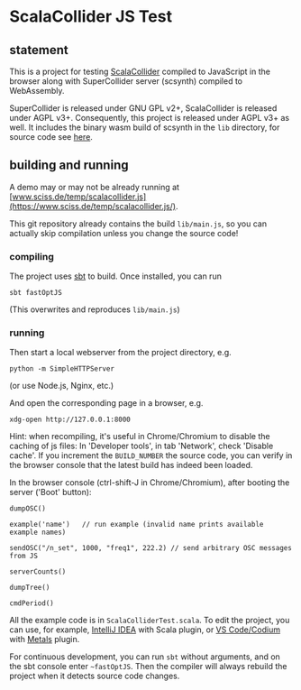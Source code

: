 # ScalaCollider JS Test

## statement

This is a project for testing [ScalaCollider](https://github.com/Sciss/ScalaCollider) compiled to JavaScript 
in the browser along with SuperCollider server (scsynth) compiled to WebAssembly.

SuperCollider is released under GNU GPL v2+, 
ScalaCollider is released under AGPL v3+.
Consequently, this project is released under AGPL v3+ as well.
It includes the binary wasm build of scsynth in the `lib` directory, for source code see
[here](https://github.com/Sciss/supercollider/tree/wasm).

## building and running

A demo may or may not be already running at [www.sciss.de/temp/scalacollider.js](https://www.sciss.de/temp/scalacollider.js/).

This git repository already contains the build `lib/main.js`, so you can actually skip
compilation unless you change the source code!

### compiling

The project uses [sbt](https://www.scala-sbt.org/) to build. Once installed, you can run

    sbt fastOptJS

(This overwrites and reproduces `lib/main.js`)

### running

Then start a local webserver from the project directory, e.g.
    
    python -m SimpleHTTPServer

(or use Node.js, Nginx, etc.)

And open the corresponding page in a browser, e.g.
    
    xdg-open http://127.0.0.1:8000

Hint: when recompiling, it's useful in Chrome/Chromium to disable the caching of js files:
In 'Developer tools', in tab 'Network', check 'Disable cache'. If you increment the `BUILD_NUMBER`
the source code, you can verify in the browser console that the latest build has indeed been loaded.

In the browser console (ctrl-shift-J in Chrome/Chromium), after booting the server ('Boot' button):

    dumpOSC()
    
    example('name')   // run example (invalid name prints available example names)
    
    sendOSC("/n_set", 1000, "freq1", 222.2) // send arbitrary OSC messages from JS
    
    serverCounts()

    dumpTree()

    cmdPeriod()

All the example code is in `ScalaColliderTest.scala`. To edit the project, you can use, for example,
[IntelliJ IDEA](https://www.jetbrains.com/idea/download/) with Scala plugin, or [VS Code/Codium](https://vscodium.com/)
with [Metals](https://scalameta.org/metals/) plugin.

For continuous development, you can run `sbt` without arguments, and on the sbt console enter `~fastOptJS`.
Then the compiler will always rebuild the project when it detects source code changes.
